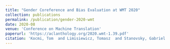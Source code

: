 ```yaml
---
title: "Gender Coreference and Bias Evaluation at WMT 2020"
collection: publications
permalink: /publication/gender-2020-wmt
date: 2020-08
venue: 'Conference on Machine Translation'
paperurl: 'https://aclanthology.org/2020.wmt-1.39.pdf'
citation: 'Kocmi, Tom  and Limisiewicz, Tomasz  and Stanovsky, Gabriel (2020). &quot;Gender Coreference and Bias Evaluation at WMT 2020&quot; <i>WMT 2020</i>.'
---
```


